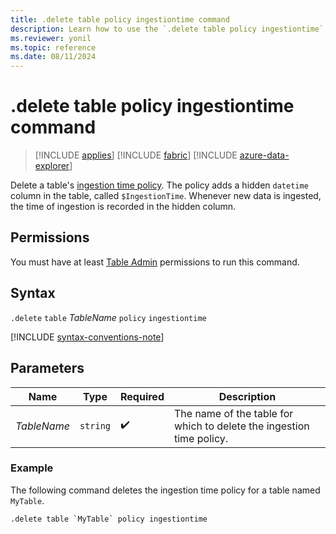```yaml
---
title: .delete table policy ingestiontime command
description: Learn how to use the `.delete table policy ingestiontime` command to delete a table's ingestion time policy.
ms.reviewer: yonil
ms.topic: reference
ms.date: 08/11/2024
---
```

# .delete table policy ingestiontime command

> [!INCLUDE [applies](../includes/applies-to-version/applies.md)] [!INCLUDE [fabric](../includes/applies-to-version/fabric.md)] [!INCLUDE [azure-data-explorer](../includes/applies-to-version/azure-data-explorer.md)]

Delete a table's [ingestion time policy](ingestion-time-policy.md). The policy adds a hidden `datetime` column in the table, called `$IngestionTime`. Whenever new data is ingested, the time of ingestion is recorded in the hidden column.

## Permissions

You must have at least [Table Admin](../access-control/role-based-access-control.md) permissions to run this command.

## Syntax

`.delete` `table` *TableName* `policy` `ingestiontime`

[!INCLUDE [syntax-conventions-note](../includes/syntax-conventions-note.md)]

## Parameters

|Name|Type|Required|Description|
|--|--|--|--|
|*TableName*| `string` | :heavy_check_mark:|The name of the table for which to delete the ingestion time policy.|

### Example

The following command deletes the ingestion time policy for a table named `MyTable`.

```kusto
.delete table `MyTable` policy ingestiontime 
```

